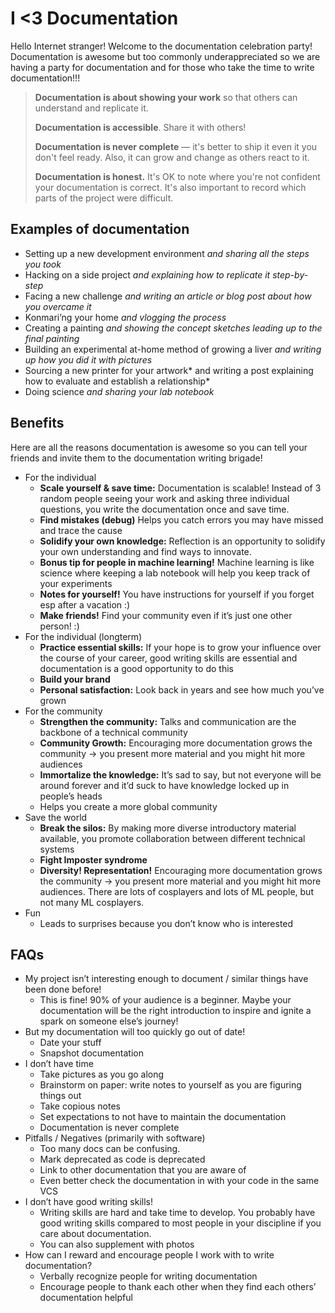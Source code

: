 # I <3 Documentation

Hello Internet stranger! Welcome to the documentation celebration party! Documentation is awesome but too commonly underappreciated so we are having a party for documentation and for those who take the time to write documentation!!!

> **Documentation is about showing your work** so that others can understand and replicate it.
>
> **Documentation is accessible**. Share it with others!
>
> **Documentation is never complete** — it's better to ship it even it you don't feel ready. Also, it can grow and change as others react to it.
>
> **Documentation is honest.** It's OK to note where you're not confident your documentation is correct. It's also important to record which parts of the project were difficult.

## Examples of documentation

* Setting up a new development environment *and sharing all the steps you took*
* Hacking on a side project *and explaining how to replicate it step-by-step*
* Facing a new challenge *and writing an article or blog post about how you overcame it*
* Konmari’ng your home *and vlogging the process*
* Creating a painting *and showing the concept sketches leading up to the final painting*
* Building an experimental at-home method of growing a liver *and writing up how you did it with pictures*
* Sourcing a new printer for your artwork* and writing a post explaining how to evaluate and establish a relationship*
* Doing science *and sharing your lab notebook*

## Benefits

Here are all the reasons documentation is awesome so you can tell your friends and invite them to the documentation writing brigade!

* For the individual
    * **Scale yourself & save time:** Documentation is scalable! Instead of 3 random people seeing your work and asking three individual questions, you write the documentation once and save time.
    * **Find mistakes (debug)** Helps you catch errors you may have missed and trace the cause 
    * **Solidify your own knowledge:** Reflection is an opportunity to solidify your own understanding and find ways to innovate. 
    * **Bonus tip for people in machine learning!** Machine learning is like science where keeping a lab notebook will help you keep track of your experiments
    * **Notes for yourself!** You have instructions for yourself if you forget esp after a vacation :)
    * **Make friends!** Find your community even if it’s just one other person! :) 
* For the individual (longterm)
    * **Practice essential skills:** If your hope is to grow your influence over the course of your career, good writing skills are essential and documentation is a good opportunity to do this
    * **Build your brand**
    * **Personal satisfaction:** Look back in years and see how much you’ve grown
* For the community
    * **Strengthen the community:** Talks and communication are the backbone of a technical community
    * **Community Growth:** Encouraging more documentation grows the community → you present more material and you might hit more audiences
    * **Immortalize the knowledge:** It’s sad to say, but not everyone will be around forever and it’d suck to have knowledge locked up in people’s heads
    * Helps you create a more global community
* Save the world
    * **Break the silos:** By making more diverse introductory material available, you promote collaboration between different technical systems
    * **Fight Imposter syndrome**
    * **Diversity! Representation!** Encouraging more documentation grows the community → you present more material and you might hit more audiences. There are lots of cosplayers and lots of ML people, but not many ML cosplayers. 
* Fun
    * Leads to surprises because you don’t know who is interested

## FAQs

* My project isn’t interesting enough to document / similar things have been done before!
    * This is fine! 90% of your audience is a beginner. Maybe your documentation will be the right introduction to inspire and ignite a spark on someone else’s journey!
* But my documentation will too quickly go out of date!
    * Date your stuff
    * Snapshot documentation
* I don’t have time
    * Take pictures as you go along
    * Brainstorm on paper: write notes to yourself as you are figuring things out
    * Take copious notes
    * Set expectations to not have to maintain the documentation
    * Documentation is never complete
* Pitfalls / Negatives (primarily with software)
    * Too many docs can be confusing. 
    * Mark deprecated as code is deprecated
    * Link to other documentation that you are aware of
    * Even better check the documentation in with your code in the same VCS
* I don’t have good writing skills!
    * Writing skills are hard and take time to develop. You probably have good writing skills compared to most people in your discipline if you care about documentation.
    * You can also supplement with photos
* How can I reward and encourage people I work with to write documentation?
    * Verbally recognize people for writing documentation
    * Encourage people to thank each other when they find each others’ documentation helpful
